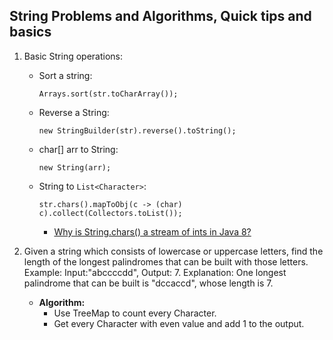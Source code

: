 ## String Problems and Algorithms, Quick tips and basics

1. Basic String operations:
	* Sort a string:
      ```
      Arrays.sort(str.toCharArray());
      ```

	* Reverse a String:
      ```
      new StringBuilder(str).reverse().toString();
      ```

	* char[] arr to String:
      ```
	  new String(arr);
      ```
      
    * String to ```List<Character>```:
      ```
      str.chars().mapToObj(c -> (char) c).collect(Collectors.toList());
      ```
      * [Why is String.chars() a stream of ints in Java 8?](https://stackoverflow.com/questions/22435833/why-is-string-chars-a-stream-of-ints-in-java-8)


2. Given a string which consists of lowercase or uppercase letters, find the length of the longest palindromes that can be built with those letters.
Example: Input:"abccccdd", Output: 7. 
Explanation:
One longest palindrome that can be built is "dccaccd", whose length is 7.

	* **Algorithm:**
		* Use TreeMap to count every Character.
		* Get every Character with even value and add 1 to the output. 
